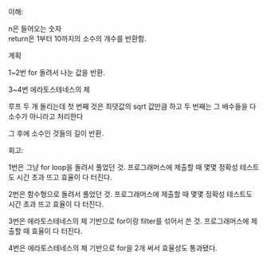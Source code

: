 이해:

n은 들어오는 숫자  
return은 1부터 10까지의 소수의 개수를 반환함.  

계획 

1~2번
for 돌려서 나눈 값을 반환.

3~4번
에라토스테네스의 체

루프 두 개 돌리는데 첫 번째 것은 최댓값의 sqrt 값만큼 하고
두 번째는 그 배수들을 다 소수가 아니라고 처리한다

그 후에 소수인 것들의 길이 반환.

회고:

1번은 그냥 for loop을 돌려서 풀었던 것. 프로그래머스에 제출할 때 몇몇 정확성 테스트도 시간 초과 뜨고 효율이 다 터진다.

2번은 함수형으로 돌려서 풀었던 것. 프로그래머스에 제출할 때 몇몇 정확성 테스트도 시간 초과 뜨고 효율이 다 터진다.

3번은 에라토스테네스의 체 기반으로 for이랑 filter를 섞어서 쓴 것. 프로그래머스에 제출할 때 효율이 다 터진다.

4번은 에라토스테네스의 체 기반으로 for을 2개 써서 효율성도 통과됐다.
